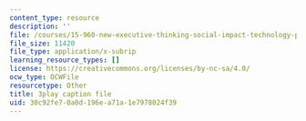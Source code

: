 ```yaml
---
content_type: resource
description: ''
file: /courses/15-960-new-executive-thinking-social-impact-technology-projects-fall-2017-spring-2018/30c92fe70a0d196ea71a1e7978024f39_omuDD2rZqlE.srt
file_size: 11420
file_type: application/x-subrip
learning_resource_types: []
license: https://creativecommons.org/licenses/by-nc-sa/4.0/
ocw_type: OCWFile
resourcetype: Other
title: 3play caption file
uid: 30c92fe7-0a0d-196e-a71a-1e7978024f39
---
```

